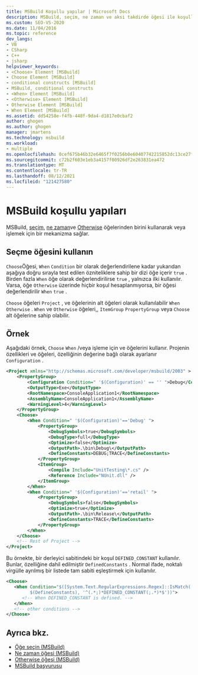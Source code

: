 ```yaml
---
title: MSBuild Koşullu yapılar | Microsoft Docs
description: MSBuild, seçim, ne zaman ve aksi takdirde öğesi ile koşullu işleme mekanizması sağladığını öğrenin.
ms.custom: SEO-VS-2020
ms.date: 11/04/2016
ms.topic: reference
dev_langs:
- VB
- CSharp
- C++
- jsharp
helpviewer_keywords:
- <Choose> Element [MSBuild]
- Choose Element [MSBuild]
- conditional constructs [MSBuild]
- MSBuild, conditional constructs
- <When> Element [MSBuild]
- <Otherwise> Element [MSBuild]
- Otherwise Element [MSBuild]
- When Element [MSBuild]
ms.assetid: dd54258e-f4fb-448f-9da4-d1817e0cbaf2
author: ghogen
ms.author: ghogen
manager: jmartens
ms.technology: msbuild
ms.workload:
- multiple
ms.openlocfilehash: 0cef675b46b32e6465f7f0256b0e60407742215852dc13ce27ff7354db0044bd
ms.sourcegitcommit: c72b2f603e1eb3a4157f00926df2e263831ea472
ms.translationtype: MT
ms.contentlocale: tr-TR
ms.lasthandoff: 08/12/2021
ms.locfileid: "121427580"
---
```

# <a name="msbuild-conditional-constructs"></a>MSBuild koşullu yapıları

MSBuild, [seçim](../msbuild/choose-element-msbuild.md), [ne zaman](../msbuild/when-element-msbuild.md)ve [Otherwise](../msbuild/otherwise-element-msbuild.md) öğelerinden birini kullanarak veya işlemek için bir mekanizma sağlar.

## <a name="use-the-choose-element"></a>Seçme öğesini kullanın

 `Choose`Öğesi, `When` `Condition` bir olarak değerlendirilene kadar yukarıdan aşağıya doğru sırayla test edilen özniteliklere sahip bir dizi öğe içerir `true` . Birden fazla `When` öğe olarak değerlendirilirse `true` , yalnızca ilki kullanılır. Varsa, öğe `Otherwise` üzerinde hiçbir koşul hesaplanmıyorsa, bir öğesi değerlendirilir `When` `true` .

 `Choose` öğeleri `Project` , ve öğelerinin alt öğeleri olarak kullanılabilir `When` `Otherwise` . `When` ve `Otherwise` öğeleri,, `ItemGroup` `PropertyGroup` veya `Choose` alt öğelerine sahip olabilir.

## <a name="example"></a>Örnek

 Aşağıdaki örnek, `Choose` `When` /veya işleme için ve öğelerini kullanır. Projenin özellikleri ve öğeleri, özelliğinin değerine bağlı olarak ayarlanır `Configuration` .

```xml
<Project xmlns="http://schemas.microsoft.com/developer/msbuild/2003" >
    <PropertyGroup>
        <Configuration Condition=" '$(Configuration)' == '' ">Debug</Configuration>
        <OutputType>Exe</OutputType>
        <RootNamespace>ConsoleApplication1</RootNamespace>
        <AssemblyName>ConsoleApplication1</AssemblyName>
        <WarningLevel>4</WarningLevel>
    </PropertyGroup>
    <Choose>
        <When Condition=" '$(Configuration)'=='Debug' ">
            <PropertyGroup>
                <DebugSymbols>true</DebugSymbols>
                <DebugType>full</DebugType>
                <Optimize>false</Optimize>
                <OutputPath>.\bin\Debug\</OutputPath>
                <DefineConstants>DEBUG;TRACE</DefineConstants>
            </PropertyGroup>
            <ItemGroup>
                <Compile Include="UnitTesting\*.cs" />
                <Reference Include="NUnit.dll" />
            </ItemGroup>
        </When>
        <When Condition=" '$(Configuration)'=='retail' ">
            <PropertyGroup>
                <DebugSymbols>false</DebugSymbols>
                <Optimize>true</Optimize>
                <OutputPath>.\bin\Release\</OutputPath>
                <DefineConstants>TRACE</DefineConstants>
            </PropertyGroup>
        </When>
    </Choose>
    <!-- Rest of Project -->
</Project>
```

Bu örnekte, bir derleyici sabitindeki bir koşul `DEFINED_CONSTANT` kullanılır. Bunlar, özelliğine dahil edilmiştir `DefinedConstants` . Normal ifade, noktalı virgülle ayrılmış bir listede tam sabiti eşleştirmek için kullanılır.

```xml
<Choose>
   <When Condition="$([System.Text.RegularExpressions.Regex]::IsMatch(
         $(DefineConstants), '^(.*;)*DEFINED_CONSTANT(;.*)*$'))">
      <!-- When DEFINED_CONSTANT is defined. -->
   </When>
   <!-- other conditions -->
</Choose>
```

## <a name="see-also"></a>Ayrıca bkz.

- [Öğe seçin (MSBuild)](../msbuild/choose-element-msbuild.md)
- [Ne zaman öğesi (MSBuild)](../msbuild/when-element-msbuild.md)
- [Otherwise öğesi (MSBuild)](../msbuild/otherwise-element-msbuild.md)
- [MSBuild başvurusu](../msbuild/msbuild-reference.md)
